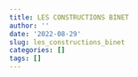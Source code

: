 ```yaml
---
title: LES CONSTRUCTIONS BINET
author: ''
date: '2022-08-29'
slug: les_constructions_binet
categories: []
tags: []
---
```

